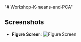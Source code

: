 "# Workshop-K-means-and-PCA" 
## Screenshots

- **Figure Screen**:
  ![Figure Screen](WORKSHOP/Figure_1.png)

